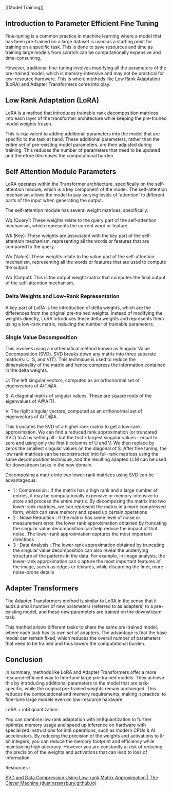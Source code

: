 [[Model Training]]
## Introduction to Parameter Efficient Fine Tuning

Fine-tuning is a common practice in machine learning where a model that has been pre-trained on a large dataset is used as a starting point for training on a specific task. This is done to save resources and time as training large models from scratch can be computationally expensive and time-consuming.

However, traditional fine-tuning involves modifying all the parameters of the pre-trained model, which is memory-intensive and may not be practical for low-resource hardware. This is where methods like Low Rank Adaptation (LoRA) and Adapter Transformers come into play.

## Low Rank Adaptation (LoRA)

LoRA is a method that introduces trainable rank decomposition matrices into each layer of the transformer architecture while keeping the pre-trained model weights frozen.

This is equivalent to adding additional parameters into the model that are specific to the task at hand. These additional parameters, rather than the entire set of pre-existing model parameters, are then adjusted during training. This reduces the number of parameters that need to be updated and therefore decreases the computational burden.

## Self Attention Module Parameters

LoRA operates within the Transformer architecture, specifically on the self-attention module, which is a key component of the model. The self-attention mechanism allows the model to pay varying levels of 'attention' to different parts of the input when generating the output.

The self-attention module has several weight matrices, specifically:

Wq (Query): These weights relate to the query part of the self-attention mechanism, which represents the current word or feature.

Wk (Key): These weights are associated with the key part of the self-attention mechanism, representing all the words or features that are compared to the query.

Wv (Value): These weights relate to the value part of the self-attention mechanism, representing all the words or features that are used to compute the output.

Wo (Output): This is the output weight matrix that computes the final output of the self-attention mechanism.

### Delta Weights and Low-Rank Representation

A key part of LoRA is the introduction of delta weights, which are the differences from the original pre-trained weights. Instead of modifying the weights directly, LoRA introduces these delta weights and represents them using a low-rank matrix, reducing the number of trainable parameters.

### Single Value Decomposition

This involves using a mathematical method known as Singular Value Decomposition (SVD). SVD breaks down any matrix into three separate matrices: U, S, and V(T). This technique is used to reduce the dimensionality of the matrix and hence compress the information contained in the delta weights.

U: The left singular vectors, computed as an orthonormal set of eigenvectors of A(T)@A.

S: A diagonal matrix of singular values. These are square roots of the eigenvalues of A@A(T).

V: The right singular vectors, computed as an orthonormal set of eigenvectors of A(T)@A.

This truncates the SVD of a higher rank matrix to get a low-rank approximation. We can find a reduced rank approximation (or truncated SVD) to A by setting all - but the first k largest singular values - equal to zero and using only the first k columns of U and V. We then replace by zeros the smallest singular values on the diagonal of S. After fine tuning, the low rank matrices can be reconstructed into full-rank matrices using the same decomposition technique, and the resulting adapted LLM can be used for downstream tasks in the new domain.

Decomposing a matrix into two lower-rank matrices using SVD can be advantageous:

- 1 : Compression : If the matrix has a high rank and a large number of entries, it may be computationally expensive or memory-intensive to store and process the entire matrix. By decomposing the matrix into two lower-rank matrices, we can represent the matrix in a more compressed form, which can save memory and speed up certain operations
- 2 : Noise Reduction : If the matrix has some level of noise or measurement error, the lower rank approximation obtained by truncating the singular value decomposition can help reduce the impact of that noise. The lower-rank approximation captures the most important directions
- 3 : Data Analysis : The lower rank approximation obtained by truncating the singular value decomposition can also reveal the underlying structure of the patterns in the data. For example, in image analysis, the lower-rank approximation can c apture the most important features of the image, sucvh as edges or textures, while discarding the finer, more noise-prone details

## Adapter Transformers

The Adapter Transformers method is similar to LoRA in the sense that it adds a small number of new parameters (referred to as adapters) to a pre-existing model, and these new parameters are trained on the downstream task.

This method allows different tasks to share the same pre-trained model, where each task has its own set of adapters. The advantage is that the base model can remain fixed, which reduces the overall number of parameters that need to be trained and thus lowers the computational burden.

## Conclusion

In summary, methods like LoRA and Adapter Transformers offer a more resource-efficient way to fine-tune large pre-trained models. They achieve this by introducing additional parameters to the model that are task-specific, while the original pre-trained weights remain unchanged. This reduces the computational and memory requirements, making it practical to fine-tune large models even on low-resource hardware.

LoRA + int8 quantization:

You can combine low rank adaptation with int8quantization to further optimize memory usage and speed up inference on hardware with specialized instructions for int8 operations, such as modern CPUs & AI accelerators. By reducing the precision of the weights and activations to 8-bit integers, you can reduce the memory footprint and efficiency while maintaining high accuracy. However you are constantly at risk of reducing the precision of the weights and activations that can lead to loss of information.

Resources :

[SVD and Data Compression Using Low-rank Matrix Approximation | The Clever Machine (dustinstansbury.github.io)](https://dustinstansbury.github.io/theclevermachine/svd-data-compression)